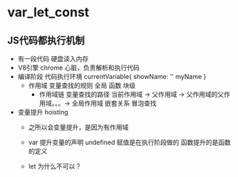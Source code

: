 # var_let_const
## JS代码都执行机制
- 有一段代码 
  硬盘读入内存 
- V8引擎
  chrome 心脏，负责解析和执行代码
- 编译阶段
  代码执行环境
  currentVariable{
      showName: ''
      myName
  }
  - 作用域 变量查找的规则
    全局
    函数
    块级
    - 作用域链
      变量查找的路径 当前作用域 -> 父作用域 -> 父作用域的父作用域。。。-> 全局作用域
    嵌套关系
    冒泡查找
- 变量提升 hoisting 
  - 之所以会变量提升，是因为有作用域
  - var 提升变量的声明 undefined
    赋值是在执行阶段做的
    函数提升的是函数的定义 

  - let 为什么不可以？